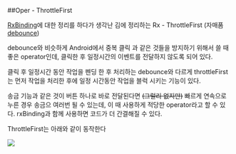 ##Oper - ThrottleFirst

[RxBinding](https://github.com/sk392/TIL/blob/master/android/android_rxbinding.md)에 대한 정리를 하다가 생각난 김에 정리하는 Rx - ThrottleFirst (자매품 [debounce](https://github.com/sk392/TIL/blob/master/rx/Oper%20-%20debounce.md))

debounce와 비슷하게 Android에서 중복 클릭 과 같은 것들을 방지하기 위해서 쓸 때 좋은 operator인데, 클릭한 후 일정시간의 이벤트를 전달하지 않도록 되어 있다. 

클릭 후 일정시간 동안 작업을 펜딩 한 후 처리하는 debounce와 다르게 throttleFirst는 먼저 작업을 처리한 후에 일정 시간동안 작업을 블럭 시키는 기능이 있다.

송금 기능과 같은 것이 버튼 하나로 바로 전달된다면 ~~(그럴리 없지만)~~ 빠르게 연속으로 누른 경우 송금으 여러번 될 수 있는데, 이 때 사용하게 적당한 operator라고 할 수 있다. rxBinding과 함께 사용하면 코드가 더 간결해질 수 있다.

ThrottleFirst는 아래와 같이 동작한다

![](https://user-images.githubusercontent.com/18481078/58364856-7fef7e80-7ef5-11e9-8413-d7441f568d51.png)